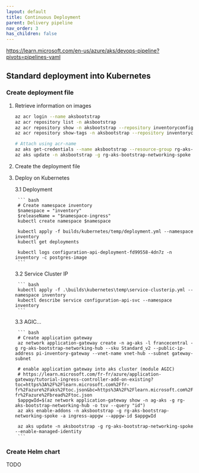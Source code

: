 ```yaml
---
layout: default
title: Continuous Deployment
parent: Delivery pipeline
nav_order: 3
has_children: false
---
```


https://learn.microsoft.com/en-us/azure/aks/devops-pipeline?pivots=pipelines-yaml

## Standard deployment into Kubernetes

### Create deployment file

1. Retrieve information on images

    ``` bash
    az acr login --name aksbootstrap
    az acr repository list -n aksbootstrap
    az acr repository show -n aksbootstrap --repository inventoryconfigurationapi
    az acr repository show-tags -n aksbootstrap --repository inventoryconfigurationapi

    # Attach using acr-name
    az aks get-credentials --name aksbootstrap --resource-group rg-aks-bootstrap-networking-spoke
    az aks update -n aksbootstrap -g rg-aks-bootstrap-networking-spoke --attach-acr aksbootstrap

    ```

2. Create the deployment file

3. Deploy on Kubernetes

    3.1 Deployment

        ``` bash
        # Create namespace inventory
        $namespace = "inventory"
        $releaseName = "$namespace-ingress"
        kubectl create namespace $namespace

        kubectl apply -f builds/kubernetes/temp/deployment.yml --namespace inventory
        kubectl get deployments

        kubectl logs configuration-api-deployment-fd99558-4dn7z -n inventory -c postgres-image
        ```

    3.2 Service Cluster IP

        ``` bash
        kubectl apply -f .\builds\kubernetes\temp\service-clusterip.yml --namespace inventory
        kubectl describe service configuration-api-svc --namespace inventory
        ```

    3.3 AGIC...

        ``` bash
        # Create application gateway
        az network application-gateway create -n ag-aks -l francecentral -g rg-aks-bootstrap-networking-hub --sku Standard_v2 --public-ip-address pi-inventory-gateway --vnet-name vnet-hub --subnet gateway-subnet

        # enable application gateway into aks cluster (module AGIC)
        # https://learn.microsoft.com/fr-fr/azure/application-gateway/tutorial-ingress-controller-add-on-existing?toc=https%3A%2F%2Flearn.microsoft.com%2Ffr-fr%2Fazure%2Faks%2Ftoc.json&bc=https%3A%2F%2Flearn.microsoft.com%2Ffr-fr%2Fazure%2Fbread%2Ftoc.json
        $appgwId=$(az network application-gateway show -n ag-aks -g rg-aks-bootstrap-networking-hub -o tsv --query "id")
        az aks enable-addons -n aksbootstrap -g rg-aks-bootstrap-networking-spoke -a ingress-appgw --appgw-id $appgwId

        az aks update -n aksbootstrap -g rg-aks-bootstrap-networking-spoke --enable-managed-identity
        ```

### Create Helm chart

TODO
